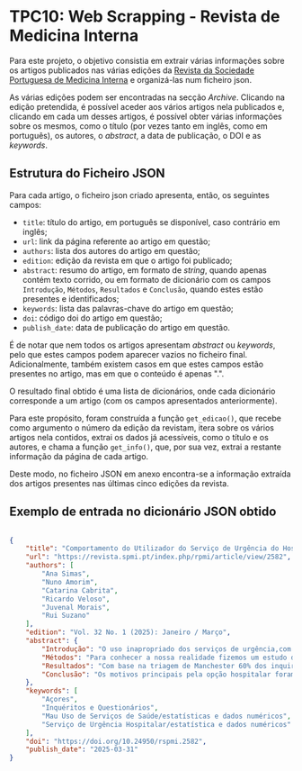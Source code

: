 # TPC10: Web Scrapping - Revista de Medicina Interna

Para este projeto, o objetivo consistia em extrair várias informações sobre os artigos publicados nas várias edições da [Revista da Sociedade Portuguesa de Medicina Interna](https://revista.spmi.pt/index.php/rpmi/issue/archive) e organizá-las num ficheiro json.

As várias edições podem ser encontradas na secção _Archive_. Clicando na edição pretendida, é possível aceder aos vários artigos nela publicados e, clicando em cada um desses artigos, é possível obter várias informações sobre os mesmos, como o título (por vezes tanto em inglês, como em português), os autores, o _abstract_, a data de publicação, o DOI e as _keywords_.

## **Estrutura do Ficheiro JSON**

Para cada artigo, o ficheiro json criado apresenta, então, os seguintes campos:

- `title`: título do artigo, em português se disponível, caso contrário em inglês;
- `url`: link da página referente ao artigo em questão;
- `authors`: lista dos autores do artigo em questão;
- `edition`: edição da revista em que o artigo foi publicado;
- `abstract`: resumo do artigo, em formato de _string_, quando apenas contém texto corrido, ou em formato de dicionário com os campos `Introdução`, `Métodos`, `Resultados` e `Conclusão`, quando estes estão presentes e identificados;
- `keywords`: lista das palavras-chave do artigo em questão;
- `doi`: código doi do artigo em questão;
- `publish_date`: data de publicação do artigo em questão.

É de notar que nem todos os artigos apresentam _abstract_ ou _keywords_, pelo que estes campos podem aparecer vazios no ficheiro final. Adicionalmente, também existem casos em que estes campos estão presentes no artigo, mas em que o conteúdo é apenas ".".

O resultado final obtido é uma lista de dicionários, onde cada dicionário corresponde a um artigo (com os campos apresentados anteriormente).

Para este propósito, foram construída a função `get_edicao()`, que recebe como argumento o número da edição da revistam, itera sobre os vários artigos nela contidos, extrai os dados já acessíveis, como o título e os autores, e chama a função `get_info()`, que, por sua vez, extrai a restante informação da página de cada artigo.

Deste modo, no ficheiro JSON em anexo encontra-se a informação extraída dos artigos presentes nas últimas cinco edições da revista.

## **Exemplo de entrada no dicionário JSON obtido**

```json

{
    "title": "Comportamento do Utilizador do Serviço de Urgência do Hospital da Horta-Açores",
    "url": "https://revista.spmi.pt/index.php/rpmi/article/view/2582",
    "authors": [
        "Ana Simas",
        "Nuno Amorim",
        "Catarina Cabrita",
        "Ricardo Veloso",
        "Juvenal Morais",
        "Rui Suzano"
    ],
    "edition": "Vol. 32 No. 1 (2025): Janeiro / Março",
    "abstract": {
        "Introdução": "O uso inapropriado dos serviços de urgência,com todas as consequências negativas para os sistemas desaúde, é um fenómeno generalizado multifactorial e com tendência crescente.",
        "Métodos": "Para conhecer a nossa realidade fizemos um estudo do comportamento do utilizador do serviço de urgência do Hospital da Horta através de um inquérito, tendo sido analisados 463 casos, representando 6,5% de todos os episódios do período de estudo, dos quais 44% eram do género masculino e 56% feminino e dois terços dos quais tinham idades entre 24 e os 66 anos.",
        "Resultados": "Com base na triagem de Manchester 60% dos inquiridos foram classificados não urgentes (Verdes, Azuise Brancos). Apenas 5% tinha contactado a linha Saúde24 e só 12% tentou consulta no médico de família.",
        "Conclusão": "Os motivos principais pela opção hospitalar foram a auto percepção de urgência clínica, a busca na celeridade do Serviço de Urgência para resolução do problema, o menor tempo de espera no atendimento, a maior probabilidade de acesso a um especialista hospitalar e/ou a exames diagnósticos e a uma expectativa de maior qualidade no serviço prestado."
    },
    "keywords": [
        "Açores",
        "Inquéritos e Questionários",
        "Mau Uso de Serviços de Saúde/estatísticas e dados numéricos",
        "Serviço de Urgência Hospitalar/estatística e dados numéricos"
    ],
    "doi": "https://doi.org/10.24950/rspmi.2582",
    "publish_date": "2025-03-31"
}

```
